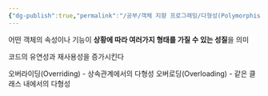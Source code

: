 ```yaml
---
{"dg-publish":true,"permalink":"/공부/객체 지향 프로그래밍/다형성(Polymorphism)/","dgPassFrontmatter":true}
---
```



어떤 객체의 속성이나 기능이 **상황에 따라 여러가지 형태를 가질 수 있는 성질**을 의미

코드의 유연성과 재사용성을 증가시킨다

오버라이딩(Overriding) - 상속관계에서의 다형성
오버로딩(Overloading) - 같은 클래스 내에서의 다형성